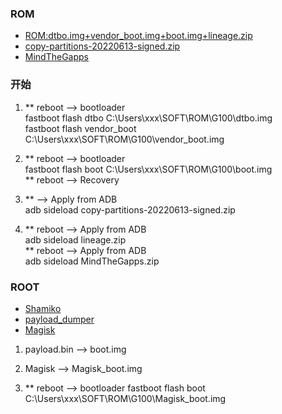 ###  ROM
* [ROM:dtbo.img+vendor_boot.img+boot.img+lineage.zip](https://download.lineageos.org/devices/nio/builds "悬停显示")  
* [copy-partitions-20220613-signed.zip](https://mirrorbits.lineageos.org/tools/copy-partitions-20220613-signed.zip "悬停显示")  
* [MindTheGapps](https://androidfilehost.com/?w=files&flid=322935 "悬停显示")  

    
### 开始
1. ** reboot --> bootloader  
fastboot flash dtbo C:\Users\xxx\SOFT\ROM\G100\dtbo.img  
fastboot flash vendor_boot C:\Users\xxx\SOFT\ROM\G100\vendor_boot.img  

2. ** reboot --> bootloader  
fastboot flash boot C:\Users\xxx\SOFT\ROM\G100\boot.img  
** reboot --> Recovery  

3. ** --> Apply from ADB  
adb sideload copy-partitions-20220613-signed.zip  


4. ** reboot --> Apply from ADB  
adb sideload lineage.zip  
** reboot --> Apply from ADB  
adb sideload MindTheGapps.zip  


### ROOT
* [Shamiko](https://github.com/LSPosed/LSPosed.github.io/releases "悬停显示")  
* [payload_dumper](https://androidfilehost.com/?fid=14871746926876819590 "悬停显示")  
* [Magisk](https://github.com/topjohnwu/Magisk/releases "悬停显示")  


1. payload.bin --> boot.img  

2. Magisk --> Magisk_boot.img  

3. ** reboot --> bootloader 
fastboot flash boot C:\Users\xxx\SOFT\ROM\G100\Magisk_boot.img  
